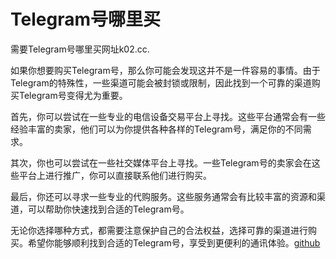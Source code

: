 # Telegram号哪里买

需要Telegram号哪里买网址k02.cc.

如果你想要购买Telegram号，那么你可能会发现这并不是一件容易的事情。由于Telegram的特殊性，一些渠道可能会被封锁或限制，因此找到一个可靠的渠道购买Telegram号变得尤为重要。

首先，你可以尝试在一些专业的电信设备交易平台上寻找。这些平台通常会有一些经验丰富的卖家，他们可以为你提供各种各样的Telegram号，满足你的不同需求。

其次，你也可以尝试在一些社交媒体平台上寻找。一些Telegram号的卖家会在这些平台上进行推广，你可以直接联系他们进行购买。

最后，你还可以寻求一些专业的代购服务。这些服务通常会有比较丰富的资源和渠道，可以帮助你快速找到合适的Telegram号。

无论你选择哪种方式，都需要注意保护自己的合法权益，选择可靠的渠道进行购买。希望你能够顺利找到合适的Telegram号，享受到更便利的通讯体验。[github](https://github.com)